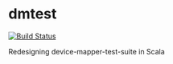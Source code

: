 # dmtest

[![Build Status](https://travis-ci.org/akiradeveloper/dmtest.svg?branch=develop)](https://travis-ci.org/akiradeveloper/dmtest)

Redesigning device-mapper-test-suite in Scala
